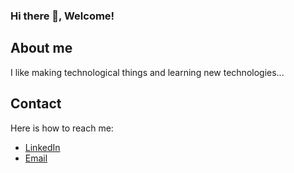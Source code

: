 <!--- - 👋 Hi, I’m Mompati Erold Keetile
- 👀 I like making technological things and learning of new technologies.
- 🌱 I’m currently learning Mobile Application Development.
- 💞️ I’m looking to collaborate on ...
- 📫 How to reach me ... --->

### Hi there 👋, Welcome!

## About me

I like making technological things and learning new technologies...

## Contact
Here is how to reach me:
- [LinkedIn](https://www.linkedin.com/in/mompati-keetile-20a5a11b7)
- [Email](#)


<!---
Patco-Erold/Patco-Erold is a ✨ special ✨ repository because its `README.md` (this file) appears on your GitHub profile.
You can click the Preview link to take a look at your changes.
--->
